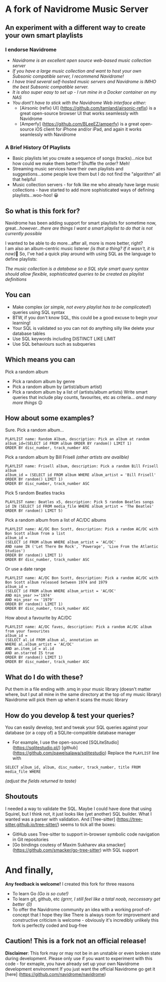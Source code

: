 # A fork of Navidrome Music Server
## An experiment with a different way to create your own smart playlists

### I endorse Navidrome

- _Navidrome is an excellent open source web-based music collection server_
- _If you have a large music collection and want to host your own Subsonic compatible server, I recommend Navidrome!_
- _I have tried several self-hosted music servers and Navidrome is IMHO the best Subsonic compatible server._
- _It is also super easy to set up - I run mine in a Docker container on my NAS_
- _You dont't have to stick with the Navidrome Web interface either:_
    - [Airsonic (refix) UI] (https://github.com/tamland/airsonic-refix) is a great open-source browser UI that works seamlessly with Navidrome
    - [Amperfy] (https://github.com/BLeeEZ/amperfy) is a great open-source iOS client for iPhone and/or iPad, and again it works seamlessly with Navidrome

### A Brief History Of Playlists

- Basic playlists let you create a sequence of songs (tracks)...nice but how could we make them better?  Shuffle the order? Meh!
- Streaming music services have their own playlists and suggestions...some people love them but I do not find the "algorithm" all that helpful
- Music collection servers - for folk like me who already have large music collections - have started to add more sophisticated ways of defining playlists...woo-hoo! :grinning:

## So what is this fork for?

Navidrome has been adding support for smart playlists for sometime now, great..._however...there are things I want a smart playlist to do that is not currently possible_

I wanted to be able to do more...after all, more is more better, right?  
I am also an album-centric music listener _(is that a thing?  If it wasn't, it is now)_:rofl:
So, I've had a quick play around with using SQL as the language to define playlists:

_The music collection is a database so a SQL style smart query syntax should allow flexible, sophisticated queries to be created as playlist definitions_

## You can
 
 - Make complex (_or simple, not every playlist has to be complicated!_) queries using SQL syntax
 - BTW, if you don't know SQL, this could be a good excuse to begin your learning!
 - Your SQL is validated so you can not do anything silly like delete your database tables
 - Use SQL keywords including DISTINCT LIKE LIMIT
 - Use SQL behaviours such as subqueries
 
## Which means you can
 
 Pick a random album
 - Pick a random album by genre
 - Pick a random album by (artist/album artist)
 - Pick a random album by a list of (artists/album artists)
 Write smart queries that include play counts, favourites, etc as criteria...
 _and many more things_ :wink:

## How about some examples?

Sure.  Pick a random album...

```
PLAYLIST name: Random Album, description: Pick an album at random
album_id=(SELECT id FROM album ORDER BY random() LIMIT 1)
ORDER BY disc_number, track_number ASC
```

Pick a random album by Bill Frisell _(other artists are availble)_

```
PLAYLIST name: Frisell album, description: Pick a random Bill Frisell album
album_id = (SELECT id FROM album WHERE album_artist = 'Bill Frisell' ORDER BY random() LIMIT 1)
ORDER BY disc_number, track_number ASC
```

Pick 5 random Beatles tracks

```
PLAYLIST name: Beatles x5, description: Pick 5 random Beatles songs
id IN (SELECT id FROM media_file WHERE album_artist = 'The Beatles' ORDER BY random() LIMIT 5)
```

Pick a random album from a list of AC/DC albums

```
PLAYLIST name: AC/DC Bon Scott, description: Pick a random AC/DC with Bon Scott album from a list
album_id =
(SELECT id FROM album WHERE album_artist = 'AC/DC' 
AND name IN ('Let There Be Rock', 'Powerage', 'Live From the Atlantic Studios')
ORDER BY random() LIMIT 1)
ORDER BY disc_number, track_number ASC
```

Or use a date range

```
PLAYLIST name: AC/DC Bon Scott, description: Pick a random AC/DC with Bon Scott album released between 1974 and 1979
album_id =
(SELECT id FROM album WHERE album_artist = 'AC/DC' 
AND min_year >='1974'
AND min_year <= '1979'
ORDER BY random() LIMIT 1)
ORDER BY disc_number, track_number ASC
```

How about a favourite by AC/DC

```
PLAYLIST name: AC/DC faves, description: Pick a random AC/DC album from your favourites
album_id =
(SELECT al.id FROM album al, annotation an 
WHERE al.album_artist = 'AC/DC' 
AND an.item_id = al.id
AND an.starred IS true
ORDER BY random() LIMIT 1)
ORDER BY disc_number, track_number ASC
```

## What do I do with these?

Put them in a file ending with .smq in your music library (doesn't matter where, but I put all mine in the same directory at the top of my music library)
Navidrome will pick them up when it scans the music library

## How do you develop & test your queries?

You can easily develop, test and tweak your SQL queries against your database (or a copy of) a SQLite-compatible database manager
- For example, I use the open-sourced [SQLiteStudio] (https://sqlitestudio.pl/) [github] (https://github.com/pawelsalawa/sqlitestudio)
Replace the `PLAYLIST` line with 

```
SELECT album_id, album, disc_number, track_number, title FROM media_file WHERE 
```

_(adjust the fields returned to taste)_

## Shoutouts

I needed a way to validate the SQL.  Maybe I could have done that using Squirel, but I think not, it just looks like (yet another) SQL builder.  What I wanted was a parser with validation.  And [Tree-sitter] (https://tree-sitter.github.io/tree-sitter/) seems to tick all the boxes:
- GitHub uses Tree-sitter to support in-browser symbolic code navigation in Git repositories
- [Go bindings coutesy of Maxim Sukharev aka smacker] (https://github.com/smacker/go-tree-sitter) with SQL support

# And finally,

__Any feedback is welcome!__ I created this fork for three reasons
- To learn Go _(Go is so cute!)_
- To learn git, github, etc _(grrrr, I still feel like a total noob, neccessary get better :persevere:)_
- To offer the Navidrome community an idea with a working proof-of-concept that I hope they like
There is always room for improvement and constructive criticism is welcome - obviously it's incredibly unlikely this fork is perfectly coded and bug-free

## Caution! This is a fork not an official release!

**Disclaimer**: This fork may or may not be in an unstable or even broken state during development. 
Please only use if you want to experiment with this code - for exmaple, you have already set up your own Navidrome development environment
If you just want the official Navidrome go get it [here] (https://github.com/navidrome/navidrome)
